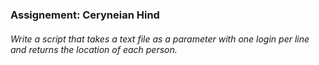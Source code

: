 ### Assignement: Ceryneian Hind
###### Write a script that takes a text file as a parameter with one login per line and returns the location of each person.
